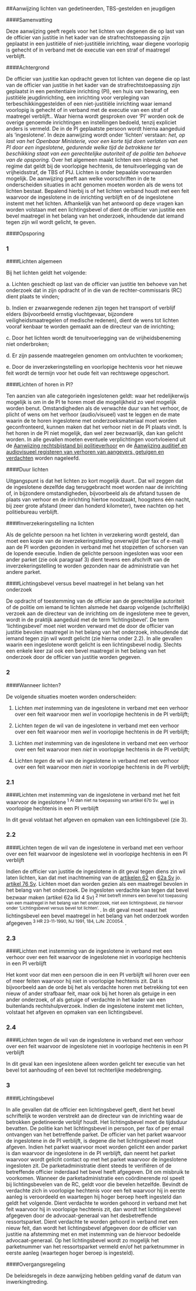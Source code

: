 <meta http-equiv='Content-Type' content='text/html; charset=utf-8' />

##Aanwijzing lichten van gedetineerden, TBS-gestelden en jeugdigen

####Samenvatting

Deze aanwijzing geeft regels voor het lichten van degenen die op last van de officier van justitie in het kader van de strafrechtstoepassing zijn geplaatst in een justitiële of niet-justitiële inrichting, waar diegene voorlopig is gehecht of in verband met de executie van een straf of maatregel verblijft.    

####Achtergrond

De officier van justitie kan opdracht geven tot lichten van degene die op last van de officier van justitie in het kader van de strafrechtstoepassing zijn geplaatst in een penitentiaire inrichting (PI), een huis van bewaring, een justitiële jeugdinrichting, een inrichting voor verpleging van terbeschikkinggestelden of een niet-justitiële inrichting waar iemand voorlopig is gehecht of in verband met de executie van een straf of maatregel verblijft.. Waar hierna wordt gesproken over ‘PI’ worden ook de overige genoemde inrichtingen en instellingen bedoeld, tenzij expliciet anders is vermeld. De in de PI geplaatste persoon wordt hierna aangeduid als ‘ingeslotene’. In deze aanwijzing wordt onder ‘lichten’ verstaan:  *het, op last van het Openbaar Ministerie, voor een korte tijd doen verlaten van een PI door een ingeslotene, gedurende welke tijd de betrokkene ter beschikking staat van een gerechtelijke autoriteit of de politie ten behoeve van de opsporing.*  Over het algemeen maakt lichten een inbreuk op het regime dat geldt bij de voorlopige hechtenis, de tenuitvoerlegging van de vrijheidsstraf, de TBS of PIJ. Lichten is onder bepaalde voorwaarden mogelijk. De aanwijzing geeft aan welke voorschriften in de te onderscheiden situaties in acht genomen moeten worden als de wens tot lichten bestaat. Bepalend hierbij is of het lichten verband houdt met een feit waarvoor de ingeslotene in de inrichting verblijft en of de ingeslotene instemt met het lichten. Afhankelijk van het antwoord op deze vragen kan worden volstaan met een lichtingsbevel of dient de officier van justitie een bevel maatregel in het belang van het onderzoek, inhoudende dat iemand tegen zijn wil wordt gelicht, te geven.    

####Opsporing

### 1  

####Lichten algemeen

Bij het lichten geldt het volgende: 

a. Lichten geschiedt op last van de officier van justitie ten behoeve van het onderzoek dat in zijn opdracht of in die van de rechter-commissaris (RC) dient plaats te vinden;  

b. Indien er zwaarwegende redenen zijn tegen het transport of verblijf elders (bijvoorbeeld ernstig vluchtgevaar, bijzondere veiligheidsmaatregelen of medische redenen), dient de wens tot lichten vooraf kenbaar te worden gemaakt aan de directeur van de inrichting;  

c. Door het lichten wordt de tenuitvoerlegging van de vrijheidsbeneming niet onderbroken;  

d. Er zijn passende maatregelen genomen om ontvluchten te voorkomen;  

e. Door de inverzekeringstelling en voorlopige hechtenis voor het nieuwe feit wordt de termijn voor het oude feit van rechtswege opgeschort.     

####Lichten of horen in PI?

Ten aanzien van alle categorieën ingeslotenen geldt: waar het redelijkerwijs mogelijk is om in de PI te horen moet die mogelijkheid zo veel mogelijk worden benut. Omstandigheden als de verwachte duur van het verhoor, de plicht of wens om het verhoor (audio/visueel) vast te leggen en de mate waarin de te horen ingeslotene met onderzoeksmateriaal moet worden geconfronteerd, kunnen maken dat het verhoor niet in de PI plaats vindt. Is het horen in de PI niet mogelijk, dan wel zeer bezwaarlijk, dan kan gelicht worden. In alle gevallen moeten eventuele verplichtingen voortvloeiend uit de [Aanwijzing rechtsbijstand bij politieverhoor](../../../../../../../../../beleidsregel/aanwijzing/rechtsbijstand/politieverhoor/BWBR0027381/README.md) en de [Aanwijzing auditief en audiovisueel registeren van verhoren van aangevers, getuigen en verdachten](../../../../../../../../../beleidsregel/aanwijzing/auditief/en/audiovisueel/registreren/van/verhoren/van/aangevers/etc/BWBR0032552/README.md) worden nageleefd.    

####Duur lichten

Uitgangspunt is dat het lichten zo kort mogelijk duurt.. Dat wil zeggen dat de ingeslotene dezelfde dag teruggebracht moet worden naar de inrichting of, in bijzondere omstandigheden, bijvoorbeeld als de afstand tussen de plaats van verhoor en de inrichting hiertoe noodzaakt, hoogstens één nacht, bij zeer grote afstand (meer dan honderd kilometer), twee nachten op het politiebureau verblijft.    

####Inverzekeringstelling na lichten

Als de gelichte persoon na het lichten in verzekering wordt gesteld, dan moet een kopie van de inverzekeringstelling onverwijld (per fax of e-mail) aan de PI worden gezonden in verband met het stopzetten of schorsen van de lopende executie. Indien de gelichte persoon ingesloten was voor een ander parket (zie ook paragraaf 3) dient tevens een afschrift van de inverzekeringstelling te worden gezonden naar de administratie van het andere parket.    

####Lichtingsbevel versus bevel maatregel in het belang van het onderzoek

De opdracht of toestemming van de officier aan de gerechtelijke autoriteit of de politie om iemand te lichten alsmede het daarop volgende (schriftelijk) verzoek aan de directeur van de inrichting om de ingeslotene mee te geven, wordt in de praktijk aangeduid met de term ‘lichtingsbevel’. De term ‘lichtingsbevel’ moet niet worden verward met de door de officier van justitie bevolen maatregel in het belang van het onderzoek, inhoudende dat iemand tegen zijn wil wordt gelicht (zie hierna onder 2.2). In alle gevallen waarin een ingeslotene wordt gelicht is een lichtingsbevel nodig. Slechts een enkele keer zal ook een bevel maatregel in het belang van het onderzoek door de officier van justitie worden gegeven.     
### 2  

####Wanneer lichten?

De volgende situaties moeten worden onderscheiden: 

1. Lichten *met* instemming van de ingeslotene in verband met een verhoor over een feit waarvoor men *wel* in voorlopige hechtenis in de PI verblijft;  

2. Lichten *tegen* de wil van de ingeslotene in verband met een verhoor over een feit waarvoor men *wel* in voorlopige hechtenis in de PI verblijft;  

3. Lichten *met* instemming van de ingeslotene in verband met een verhoor over een feit waarvoor men *niet* in voorlopige hechtenis in de PI verblijft;  

4. Lichten *tegen* de wil van de ingeslotene in verband met een verhoor over een feit waarvoor men *niet* in voorlopige hechtenis in de PI verblijft;     
### 2.1  

####Lichten met instemming van de ingeslotene in verband met het feit waarvoor de ingeslotene<sup> 1  Al dan niet na toepassing van artikel 67b Sv.  </sup> wel in voorlopige hechtenis in een PI verblijft

In dit geval volstaat het afgeven en opmaken van een lichtingsbevel (zie 3).    
### 2.2  

####Lichten tegen de wil van de ingeslotene in verband met een verhoor over een feit waarvoor de ingeslotene wel in voorlopige hechtenis in een PI verblijft

Indien de officier van justitie de ingeslotene in dit geval tegen diens zin wil laten lichten, kan dat met inachtneming van de [artikelen 62](../../../../../../../../../wet/wet/van/15/januari/1921/BWBR0001903/README.md) en [62a Sv](../../../../../../../../../wet/wet/van/15/januari/1921/BWBR0001903/README.md) jo. [artikel 76 Sv](../../../../../../../../../wet/wet/van/15/januari/1921/BWBR0001903/README.md). Lichten moet dan worden gezien als een maatregel bevolen in het belang van het onderzoek. De ingesloten verdachte kan tegen dat bevel bezwaar maken (artikel 62a lid 4 Sv)<sup> 2  Het betreft immers een bevel tot toepassing van een maatregel in het belang van het onderzoek, niet een lichtingsbevel, zie hiervoor onder ‘Lichtingsbevel versus bevel tot lichten’. </sup>. In dit geval moet naast het lichtingsbevel een bevel maatregel in het belang van het onderzoek worden afgegeven<sup> 3  HR 23-11-1990, NJ 1991, 184, LJN: ZC0054. </sup>.    
### 2.3  

####Lichten met instemming van de ingeslotene in verband met een verhoor over een feit waarvoor de ingeslotene niet in voorlopige hechtenis in een PI verblijft

Het komt voor dat men een persoon die in een PI verblijft wil horen over een of meer feiten waarvoor hij niet in voorlopige hechtenis zit. Dat is bijvoorbeeld aan de orde bij het als verdachte horen met betrekking tot een nieuw of ander strafbaar feit, maar ook bij het horen als getuige in een ander onderzoek, of als getuige of verdachte in het kader van een buitenlands rechtshulpverzoek. Indien de ingeslotene instemt met lichten, volstaat het afgeven en opmaken van een lichtingsbevel.    
### 2.4  

####Lichten tegen de wil van de ingeslotene in verband met een verhoor over een feit waarvoor de ingeslotene niet in voorlopige hechtenis in een PI verblijft

In dit geval kan een ingeslotene alleen worden gelicht ter executie van het bevel tot aanhouding of een bevel tot rechterlijke medebrenging.     
### 3  

####Lichtingsbevel

In alle gevallen dat de officier een lichtingsbevel geeft, dient het bevel schriftelijk te worden verstrekt aan de directeur van de inrichting waar de betrokken gedetineerde verblijf houdt. Het lichtingsbevel moet de tijdsduur bevatten. De politie kan het lichtingsbevel in persoon, per fax of per email ontvangen van het betreffende parket. De officier van het parket waarvoor de ingeslotene in de PI verblijft, is degene die het lichtingsbevel moet afgeven. Indien het parket waarvoor moet worden gelicht een ander parket is dan waarvoor de ingeslotene in de PI verblijft, dan neemt het parket waarvoor wordt gelicht contact op met het parket waarvoor de ingeslotene ingesloten zit. De parketadministratie dient steeds te verifiëren of de betreffende officier inderdaad het bevel heeft afgegeven. Dit om misbruik te voorkomen. Wanneer de parketadministratie een coördinerende rol speelt bij lichtingsbevelen van de RC, geldt voor die bevelen hetzelfde. Bevindt de verdachte zich in voorlopige hechtenis voor een feit waarvoor hij in eerste aanleg is veroordeeld en waartegen hij hoger beroep heeft ingesteld dan geldt het volgende. Dient verdachte te worden gehoord in verband met het feit waarvoor hij in voorlopige hechtenis zit, dan wordt het lichtingsbevel afgegeven door de advocaat-generaal van het desbetreffende ressortsparket. Dient verdachte te worden gehoord in verband met een nieuw feit, dan wordt het lichtingsbevel afgegeven door de officier van justitie na afstemming met en met instemming van de hiervoor bedoelde advocaat-generaal. Op het lichtingsbevel wordt zo mogelijk het parketnummer van het ressortsparket vermeld en/of het parketnummer in eerste aanleg (waartegen hoger beroep is ingesteld).      

####Overgangsregeling

De beleidsregels in deze aanwijzing hebben gelding vanaf de datum van inwerkingtreding.     
